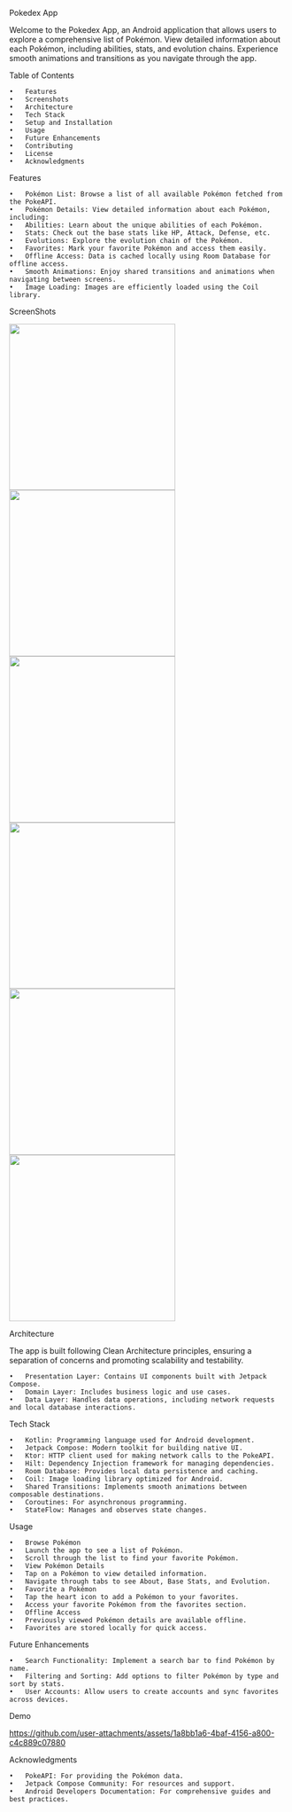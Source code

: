Pokedex App

Welcome to the Pokedex App, an Android application that allows users to explore a comprehensive list of Pokémon. View detailed information about each Pokémon, including abilities, stats, and evolution chains. Experience smooth animations and transitions as you navigate through the app.

Table of Contents

	•	Features
	•	Screenshots
	•	Architecture
	•	Tech Stack
	•	Setup and Installation
	•	Usage
	•	Future Enhancements
	•	Contributing
	•	License
	•	Acknowledgments

Features

	•	Pokémon List: Browse a list of all available Pokémon fetched from the PokeAPI.
	•	Pokémon Details: View detailed information about each Pokémon, including:
	•	Abilities: Learn about the unique abilities of each Pokémon.
	•	Stats: Check out the base stats like HP, Attack, Defense, etc.
	•	Evolutions: Explore the evolution chain of the Pokémon.
	•	Favorites: Mark your favorite Pokémon and access them easily.
	•	Offline Access: Data is cached locally using Room Database for offline access.
	•	Smooth Animations: Enjoy shared transitions and animations when navigating between screens.
	•	Image Loading: Images are efficiently loaded using the Coil library.

ScreenShots

<img src="https://github.com/user-attachments/assets/22fdae66-83d7-46be-95e8-ead63cf68686" width="300" />
<img src="https://github.com/user-attachments/assets/468092c8-51f1-4221-b185-8940e750b696" width="300" />
<img src="https://github.com/user-attachments/assets/efc53569-77fc-4900-86eb-e7b5153775b0" width="300" />
<img src="https://github.com/user-attachments/assets/57144e08-080b-42ec-a34a-52a2227f9027" width="300" />
<img src="https://github.com/user-attachments/assets/743c5402-e247-463f-bf30-3adbf1d53dff" width="300" />
<img src="https://github.com/user-attachments/assets/81d8c6ee-c4b8-4c04-b2b4-a9f920f92f66" width="300" />

Architecture

The app is built following Clean Architecture principles, ensuring a separation of concerns and promoting scalability and testability.

	•	Presentation Layer: Contains UI components built with Jetpack Compose.
	•	Domain Layer: Includes business logic and use cases.
	•	Data Layer: Handles data operations, including network requests and local database interactions.

Tech Stack

	•	Kotlin: Programming language used for Android development.
	•	Jetpack Compose: Modern toolkit for building native UI.
	•	Ktor: HTTP client used for making network calls to the PokeAPI.
	•	Hilt: Dependency Injection framework for managing dependencies.
	•	Room Database: Provides local data persistence and caching.
	•	Coil: Image loading library optimized for Android.
	•	Shared Transitions: Implements smooth animations between composable destinations.
	•	Coroutines: For asynchronous programming.
	•	StateFlow: Manages and observes state changes.

 Usage

	•	Browse Pokémon
	•	Launch the app to see a list of Pokémon.
	•	Scroll through the list to find your favorite Pokémon.
	•	View Pokémon Details
	•	Tap on a Pokémon to view detailed information.
	•	Navigate through tabs to see About, Base Stats, and Evolution.
	•	Favorite a Pokémon
	•	Tap the heart icon to add a Pokémon to your favorites.
	•	Access your favorite Pokémon from the favorites section.
	•	Offline Access
	•	Previously viewed Pokémon details are available offline.
	•	Favorites are stored locally for quick access.

Future Enhancements

	•	Search Functionality: Implement a search bar to find Pokémon by name.
	•	Filtering and Sorting: Add options to filter Pokémon by type and sort by stats.
	•	User Accounts: Allow users to create accounts and sync favorites across devices.
Demo

https://github.com/user-attachments/assets/1a8bb1a6-4baf-4156-a800-c4c889c07880

Acknowledgments

	•	PokeAPI: For providing the Pokémon data.
	•	Jetpack Compose Community: For resources and support.
	•	Android Developers Documentation: For comprehensive guides and best practices.



